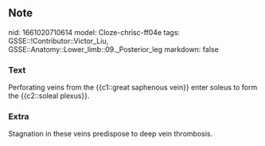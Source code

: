 ## Note
nid: 1661020710614
model: Cloze-chrisc-ff04e
tags: GSSE::!Contributor::Victor_Liu, GSSE::Anatomy::Lower_limb::09._Posterior_leg
markdown: false

### Text
Perforating veins from the {{c1::great saphenous vein}} enter soleus to form the {{c2::soleal plexus}}.

### Extra
Stagnation in these veins predispose to deep vein thrombosis.
